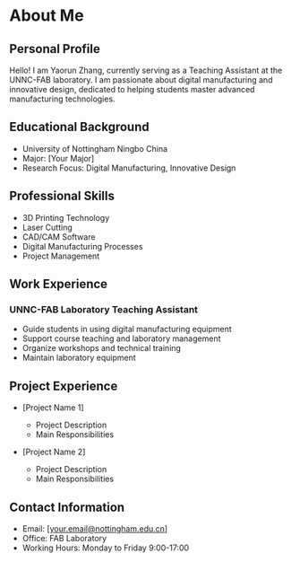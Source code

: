 # About Me

## Personal Profile

Hello! I am Yaorun Zhang, currently serving as a Teaching Assistant at the UNNC-FAB laboratory. I am passionate about digital manufacturing and innovative design, dedicated to helping students master advanced manufacturing technologies.

## Educational Background

- University of Nottingham Ningbo China
- Major: [Your Major]
- Research Focus: Digital Manufacturing, Innovative Design

## Professional Skills

- 3D Printing Technology
- Laser Cutting
- CAD/CAM Software
- Digital Manufacturing Processes
- Project Management

## Work Experience

### UNNC-FAB Laboratory Teaching Assistant
- Guide students in using digital manufacturing equipment
- Support course teaching and laboratory management
- Organize workshops and technical training
- Maintain laboratory equipment

## Project Experience

- [Project Name 1]
  - Project Description
  - Main Responsibilities

- [Project Name 2]
  - Project Description
  - Main Responsibilities

## Contact Information

- Email: [your.email@nottingham.edu.cn]
- Office: FAB Laboratory
- Working Hours: Monday to Friday 9:00-17:00